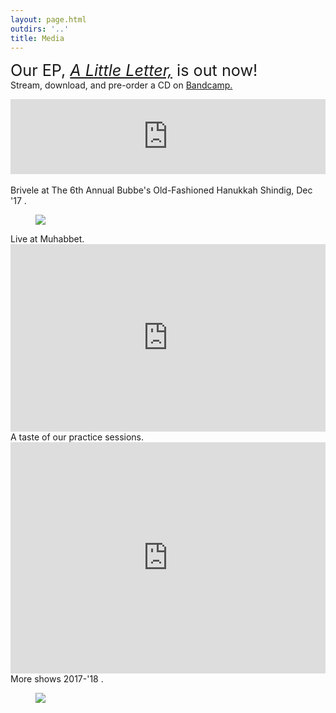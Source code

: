 ```yaml
---
layout: page.html
outdirs: '..'
title: Media
---
```

<p class='follow'><span style='font-size:1.8em;'>Our EP, <i><a href='https://brivele.bandcamp.com/releases'>A Little Letter,</a></i> is out now!</span><br>Stream, download, and pre-order a CD on <a href='https://brivele.bandcamp.com/'>Bandcamp.</a></p>

<div class='bandcampembed'>
<iframe style="border: 0; width: 100%; height: 120px;" src="https://bandcamp.com/EmbeddedPlayer/album=776969049/size=large/bgcol=ffffff/linkcol=da810f/tracklist=false/artwork=small/transparent=true/" seamless><a href="http://brivele.bandcamp.com/album/a-little-letter">A Little Letter by Brivele</a></iframe>
</div>
<br>

<!--<div class='soundcloudembed'>
<div class='playlist'><span class='caption'>A sneak-peek from our EP, "A Little Letter".</span>
<iframe width="100%" height="300" scrolling="no" frameborder="no" allow="autoplay" src="https://w.soundcloud.com/player/?url=https%3A//api.soundcloud.com/tracks/444234411&color=%23ff5500&auto_play=false&hide_related=false&show_comments=true&show_user=true&show_reposts=false&show_teaser=true&visual=true"></iframe></div>
</div>-->

<div class='photo' id='bubbes'><span class='caption'>Brivele at The 6th Annual Bubbe's Old-Fashioned Hanukkah Shindig, Dec '17 <span class='counter'></span>.</span>
<div class='thisphoto'>
<span class='larr'><i class="fa fa-angle-left fa-2x"></i></span><span class='rarr'><i class="fa fa-angle-right fa-2x"></i></span>
<figure><img src='../images/shows/bubbes/20171216_213355.jpg'></figure>
<div class="leftside"></div>
<div class="rightside"></div>
</div>
</div>

<div class='soundcloudembed'>

<div class='playlist'><span class='caption'>Live at Muhabbet.</span>
<iframe width="100%" height="300" scrolling="yes" frameborder="yes" src="https://w.soundcloud.com/player/?url=https%3A//api.soundcloud.com/tracks/360580616&amp;color=%23ff5500&amp;auto_play=false&amp;hide_related=false&amp;show_comments=true&amp;show_user=true&amp;show_reposts=true&amp;show_teaser=true&amp;visual=true"></iframe></div>

<div class='playlist'><span class='caption'>A taste of our practice sessions.</span>
<iframe width="100%" height="370" scrolling="yes" frameborder="yes" src="https://w.soundcloud.com/player/?url=https%3A//api.soundcloud.com/playlists/365564623&amp;color=%23ff5500&amp;auto_play=false&amp;hide_related=false&amp;show_comments=true&amp;show_user=true&amp;show_reposts=true&amp;show_teaser=true&amp;visual=true"></iframe></div>

</div>

<div class='photo' id='misc'><span class='caption'>More shows 2017-'18 <span class='counter'></span>.</span>
<div class='thisphoto'>
<span class='larr'><i class="fa fa-angle-left fa-2x"></i></span><span class='rarr'><i class="fa fa-angle-right fa-2x"></i></span>
<figure><img src='../images/shows/misc/18-05-01-houseshow.jpg'></figure>
<div class="leftside"></div>
<div class="rightside"></div>
</div>
</div>

